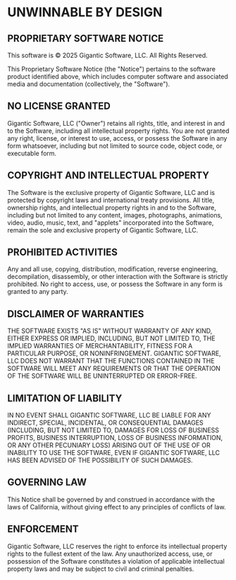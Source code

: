 # UNWINNABLE BY DESIGN
## PROPRIETARY SOFTWARE NOTICE

This software is © 2025 Gigantic Software, LLC.  All Rights Reserved.

This Proprietary Software Notice (the "Notice") pertains to the software product identified above, which includes computer software and associated media and documentation (collectively, the "Software").

## NO LICENSE GRANTED

Gigantic Software, LLC ("Owner") retains all rights, title, and interest in and to the Software, including all intellectual property rights. You are not granted any right, license, or interest to use, access, or possess the Software in any form whatsoever, including but not limited to source code, object code, or executable form.

## COPYRIGHT AND INTELLECTUAL PROPERTY

The Software is the exclusive property of Gigantic Software, LLC and is protected by copyright laws and international treaty provisions. All title, ownership rights, and intellectual property rights in and to the Software, including but not limited to any content, images, photographs, animations, video, audio, music, text, and "applets" incorporated into the Software, remain the sole and exclusive property of Gigantic Software, LLC.

## PROHIBITED ACTIVITIES

Any and all use, copying, distribution, modification, reverse engineering, decompilation, disassembly, or other interaction with the Software is strictly prohibited. No right to access, use, or possess the Software in any form is granted to any party.

## DISCLAIMER OF WARRANTIES

THE SOFTWARE EXISTS "AS IS" WITHOUT WARRANTY OF ANY KIND, EITHER EXPRESS OR IMPLIED, INCLUDING, BUT NOT LIMITED TO, THE IMPLIED WARRANTIES OF MERCHANTABILITY, FITNESS FOR A PARTICULAR PURPOSE, OR NONINFRINGEMENT. GIGANTIC SOFTWARE, LLC DOES NOT WARRANT THAT THE FUNCTIONS CONTAINED IN THE SOFTWARE WILL MEET ANY REQUIREMENTS OR THAT THE OPERATION OF THE SOFTWARE WILL BE UNINTERRUPTED OR ERROR-FREE.

## LIMITATION OF LIABILITY

IN NO EVENT SHALL GIGANTIC SOFTWARE, LLC BE LIABLE FOR ANY INDIRECT, SPECIAL, INCIDENTAL, OR CONSEQUENTIAL DAMAGES (INCLUDING, BUT NOT LIMITED TO, DAMAGES FOR LOSS OF BUSINESS PROFITS, BUSINESS INTERRUPTION, LOSS OF BUSINESS INFORMATION, OR ANY OTHER PECUNIARY LOSS) ARISING OUT OF THE USE OF OR INABILITY TO USE THE SOFTWARE, EVEN IF GIGANTIC SOFTWARE, LLC HAS BEEN ADVISED OF THE POSSIBILITY OF SUCH DAMAGES.

## GOVERNING LAW

This Notice shall be governed by and construed in accordance with the laws of California, without giving effect to any principles of conflicts of law.

## ENFORCEMENT

Gigantic Software, LLC reserves the right to enforce its intellectual property rights to the fullest extent of the law. Any unauthorized access, use, or possession of the Software constitutes a violation of applicable intellectual property laws and may be subject to civil and criminal penalties.
